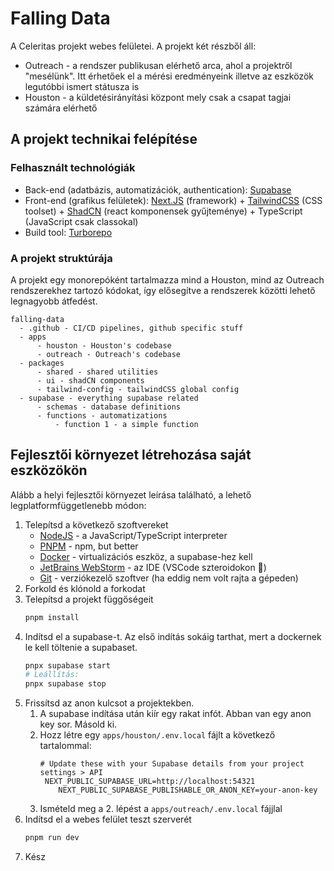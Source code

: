 # Falling Data
A Celeritas projekt webes felületei. A projekt két részből áll:
- Outreach - a rendszer publikusan elérhető arca, ahol a projektről "mesélünk". Itt érhetőek el a mérési eredményeink illetve az eszközök legutóbbi ismert státusza is
- Houston - a küldetésirányítási központ mely csak a csapat tagjai számára elérhető

## A projekt technikai felépítése
### Felhasznált technológiák
- Back-end (adatbázis, automatizációk, authentication): [Supabase](https://supabase.com)
- Front-end (grafikus felületek): [Next.JS](https://nextjs.org/docs) (framework) + [TailwindCSS](https://tailwindcss.com/) (CSS toolset) + [ShadCN](https://ui.shadcn.com/docs/) (react komponensek gyűjteménye) + TypeScript (JavaScript csak classokal)
- Build tool: [Turborepo](https://turborepo.com)
### A projekt struktúrája
A projekt egy monorepóként tartalmazza mind a Houston, mind az Outreach rendszerekhez tartozó kódokat, így elősegítve a rendszerek közötti lehető legnagyobb átfedést.
```
falling-data
  - .github - CI/CD pipelines, github specific stuff
  - apps
	  - houston - Houston's codebase
	  - outreach - Outreach's codebase
  - packages
	  - shared - shared utilities
	  - ui - shadCN components
	  - tailwind-config - tailwindCSS global config
  - supabase - everything supabase related
	  - schemas - database definitions
	  - functions - automatizations
		  - function 1 - a simple function
```

## Fejlesztői környezet létrehozása saját eszközökön
Alább a helyi fejlesztői környezet leírása található, a lehető legplatformfüggetlenebb módon:
1. Telepítsd a következő szoftvereket
	- [NodeJS](https://nodejs.org/en/download) - a JavaScript/TypeScript interpreter
	- [PNPM](https://pnpm.io/installation) - npm, but better
	- [Docker](https://docs.docker.com/get-started/get-docker/) - virtualizációs eszköz, a supabase-hez kell
	- [JetBrains WebStorm](https://www.jetbrains.com/webstorm/) - az IDE (VSCode szteroidokon 💪)
	- [Git](https://git-scm.com/downloads) - verziókezelő szoftver (ha eddig nem volt rajta a gépeden)
2. Forkold és klónold a forkodat
3. Telepítsd a projekt függőségeit
	```sh
	pnpm install
	```
4. Indítsd el a supabase-t. Az első indítás sokáig tarthat, mert a dockernek le kell töltenie a supabaset.
	```sh
	pnpx supabase start
	# Leállítás:
	pnpx supabase stop
	```
5. Frissítsd az anon kulcsot a projektekben.
	1. A supabase indítása után kiír egy rakat infót. Abban van egy anon key sor. Másold ki.
	2. Hozz létre egy `apps/houston/.env.local` fájlt a következő tartalommal:
		```
		# Update these with your Supabase details from your project settings > API
         NEXT_PUBLIC_SUPABASE_URL=http://localhost:54321
            NEXT_PUBLIC_SUPABASE_PUBLISHABLE_OR_ANON_KEY=your-anon-key
        ```
	3. Ismételd meg a 2. lépést a `apps/outreach/.env.local` fájjlal
6. Indítsd el a webes felület teszt szerverét
	```bash
	pnpm run dev
	```
7. Kész
